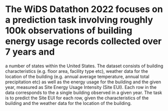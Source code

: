 # The WiDS Datathon 2022 focuses on a prediction task involving roughly 100k observations of building energy usage records collected over 7 years and
a number of states within the United States. The dataset consists of building characteristics (e.g. floor area, facility type etc), weather data for 
the location of the building (e.g. annual average temperature, annual total precipitation etc) as well as the energy usage for the building and the given year, 
measured as Site Energy Usage Intensity (Site EUI). Each row in the data corresponds to the a single building observed in a given year. 
The task is to predict the Site EUI for each row, given the characteristics of the building and the weather data for the location of the building.

